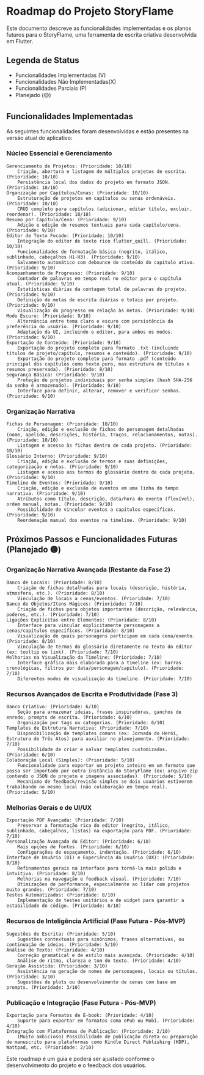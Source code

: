 # Roadmap do Projeto StoryFlame

Este documento descreve as funcionalidades implementadas e os planos futuros para o StoryFlame, uma ferramenta de escrita criativa desenvolvida em Flutter.

## Legenda de Status
- Funcionalidades Implementadas (V)
- Funcionalidades Não Implementadas(X)
- Funcionalidades Parciais (P)
- Planejado (🟡)

## Funcionalidades Implementadas

As seguintes funcionalidades foram desenvolvidas e estão presentes na versão atual do aplicativo:

### Núcleo Essencial e Gerenciamento

    Gerenciamento de Projetos: (Prioridade: 10/10)
        Criação, abertura e listagem de múltiplos projetos de escrita. (Prioridade: 10/10)
        Persistência local dos dados do projeto em formato JSON. (Prioridade: 10/10)
    Organização por Capítulos/Cenas: (Prioridade: 10/10)
        Estruturação de projetos em capítulos ou cenas ordenáveis. (Prioridade: 10/10)
        CRUD completo para capítulos (adicionar, editar título, excluir, reordenar). (Prioridade: 10/10)
    Resumo por Capítulo/Cena: (Prioridade: 9/10)
        Adição e edição de resumos textuais para cada capítulo/cena. (Prioridade: 9/10)
    Editor de Texto Focado: (Prioridade: 10/10)
        Integração do editor de texto rico flutter_quill. (Prioridade: 10/10)
        Funcionalidades de formatação básica (negrito, itálico, sublinhado, cabeçalhos H1-H3). (Prioridade: 9/10)
        Salvamento automático com debounce do conteúdo do capítulo ativo. (Prioridade: 9/10)
    Acompanhamento de Progresso: (Prioridade: 9/10)
        Contador de palavras em tempo real no editor para o capítulo atual. (Prioridade: 9/10)
        Estatísticas diárias da contagem total de palavras do projeto. (Prioridade: 9/10)
        Definição de metas de escrita diárias e totais por projeto. (Prioridade: 9/10)
        Visualização do progresso em relação às metas. (Prioridade: 9/10)
    Modo Escuro: (Prioridade: 9/10)
        Alternância entre tema claro e escuro com persistência da preferência do usuário. (Prioridade: 9/10)
        Adaptação da UI, incluindo o editor, para ambos os modos. (Prioridade: 9/10)
    Exportação de Conteúdo: (Prioridade: 9/10)
        Exportação do projeto completo para formato .txt (incluindo títulos de projeto/capítulo, resumos e conteúdo). (Prioridade: 9/10)
        Exportação do projeto completo para formato .pdf (conteúdo principal dos capítulos como texto puro, mas estrutura de títulos e resumos preservada). (Prioridade: 8/10)
    Segurança Básica: (Prioridade: 9/10)
        Proteção de projetos individuais por senha simples (hash SHA-256 da senha é armazenado). (Prioridade: 9/10)
        Interface para definir, alterar, remover e verificar senhas. (Prioridade: 9/10)

### Organização Narrativa

    Fichas de Personagem: (Prioridade: 10/10)
        Criação, edição e exclusão de fichas de personagem detalhadas (nome, apelido, descrições, história, traços, relacionamentos, notas). (Prioridade: 10/10)
        Listagem e acesso às fichas dentro de cada projeto. (Prioridade: 10/10)
    Glossário Interno: (Prioridade: 9/10)
        Criação, edição e exclusão de termos e suas definições, categorização e notas. (Prioridade: 9/10)
        Listagem e acesso aos termos do glossário dentro de cada projeto. (Prioridade: 9/10)
    Timeline de Eventos: (Prioridade: 9/10)
        Criação, edição e exclusão de eventos em uma linha do tempo narrativa. (Prioridade: 9/10)
        Atributos como título, descrição, data/hora do evento (flexível), ordem manual, notas. (Prioridade: 9/10)
        Possibilidade de vincular eventos a capítulos específicos. (Prioridade: 9/10)
        Reordenação manual dos eventos na timeline. (Prioridade: 9/10)

## Próximos Passos e Funcionalidades Futuras (Planejado 🟡)

### Organização Narrativa Avançada (Restante da Fase 2)

    Banco de Locais: (Prioridade: 8/10)
        Criação de fichas detalhadas para locais (descrição, história, atmosfera, etc.). (Prioridade: 8/10)
        Vinculação de locais a cenas/eventos. (Prioridade: 7/10)
    Banco de Objetos/Itens Mágicos: (Prioridade: 7/10)
        Criação de fichas para objetos importantes (descrição, relevância, poderes, etc.). (Prioridade: 7/10)
    Ligações Explícitas entre Elementos: (Prioridade: 8/10)
        Interface para vincular explicitamente personagens a cenas/capítulos específicos. (Prioridade: 8/10)
        Visualização de quais personagens participam em cada cena/evento. (Prioridade: 8/10)
        Vinculação de termos do glossário diretamente no texto do editor (ex: tooltip ou link). (Prioridade: 7/10)
    Melhorias na Visualização da Timeline: (Prioridade: 7/10)
        Interface gráfica mais elaborada para a timeline (ex: barras cronológicas, filtros por data/personagem/capítulo). (Prioridade: 7/10)
        Diferentes modos de visualização da timeline. (Prioridade: 7/10)

### Recursos Avançados de Escrita e Produtividade (Fase 3)

    Banco Criativo: (Prioridade: 6/10)
        Seção para armazenar ideias, frases inspiradoras, ganchos de enredo, prompts de escrita. (Prioridade: 6/10)
        Organização por tags ou categorias. (Prioridade: 6/10)
    Templates de Estrutura Narrativa: (Prioridade: 7/10)
        Disponibilização de templates comuns (ex: Jornada do Herói, Estrutura de Três Atos) para auxiliar no planejamento. (Prioridade: 7/10)
        Possibilidade de criar e salvar templates customizados. (Prioridade: 6/10)
    Colaboração Local (Simples): (Prioridade: 5/10)
        Funcionalidade para exportar um projeto inteiro em um formato que possa ser importado por outra instância do StoryFlame (ex: arquivo zip contendo o JSON do projeto e imagens associadas). (Prioridade: 5/10)
        Mecanismo de feedback/revisão simples se dois usuários estiverem trabalhando no mesmo local (não colaboração em tempo real). (Prioridade: 5/10)

### Melhorias Gerais e de UI/UX

    Exportação PDF Avançada: (Prioridade: 7/10)
        Preservar a formatação rica do editor (negrito, itálico, sublinhado, cabeçalhos, listas) na exportação para PDF. (Prioridade: 7/10)
    Personalização Avançada do Editor: (Prioridade: 6/10)
        Mais opções de fontes. (Prioridade: 6/10)
        Configurações de espaçamento, indentação. (Prioridade: 6/10)
    Interface de Usuário (UI) e Experiência do Usuário (UX): (Prioridade: 8/10)
        Refinamentos gerais na interface para torná-la mais polida e intuitiva. (Prioridade: 8/10)
        Melhorias na navegação e feedback visual. (Prioridade: 7/10)
        Otimizações de performance, especialmente ao lidar com projetos muito grandes. (Prioridade: 7/10)
    Testes Automatizados: (Prioridade: 8/10)
        Implementação de testes unitários e de widget para garantir a estabilidade do código. (Prioridade: 8/10)

### Recursos de Inteligência Artificial (Fase Futura - Pós-MVP)

    Sugestões de Escrita: (Prioridade: 5/10)
        Sugestões contextuais para sinônimos, frases alternativas, ou continuação de ideias. (Prioridade: 5/10)
    Análise de Texto: (Prioridade: 4/10)
        Correção gramatical e de estilo mais avançada. (Prioridade: 4/10)
        Análise de ritmo, clareza e tom do texto. (Prioridade: 4/10)
    Geração Assistida: (Prioridade: 3/10)
        Assistência na geração de nomes de personagens, locais ou títulos. (Prioridade: 3/10)
        Sugestões de plots ou desenvolvimento de cenas com base em prompts. (Prioridade: 3/10)

### Publicação e Integração (Fase Futura - Pós-MVP)

    Exportação para Formatos de E-book: (Prioridade: 4/10)
        Suporte para exportar em formatos como ePub ou Mobi. (Prioridade: 4/10)
    Integração com Plataformas de Publicação: (Prioridade: 2/10)
        (Muito ambicioso) Possibilidade de publicação direta ou preparação de manuscrito para plataformas como Kindle Direct Publishing (KDP), Wattpad, etc. (Prioridade: 2/10)

Este roadmap é um guia e poderá ser ajustado conforme o desenvolvimento do projeto e o feedback dos usuários.
